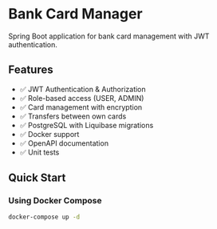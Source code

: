 # Bank Card Manager

Spring Boot application for bank card management with JWT authentication.

## Features
- ✅ JWT Authentication & Authorization
- ✅ Role-based access (USER, ADMIN)
- ✅ Card management with encryption
- ✅ Transfers between own cards
- ✅ PostgreSQL with Liquibase migrations
- ✅ Docker support
- ✅ OpenAPI documentation
- ✅ Unit tests

## Quick Start

### Using Docker Compose
```bash
docker-compose up -d